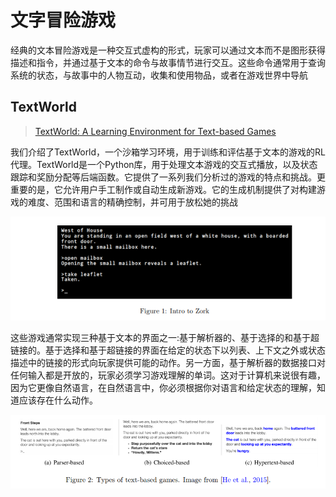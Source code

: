 # 文字冒险游戏

经典的文本冒险游戏是一种交互式虚构的形式，玩家可以通过文本而不是图形获得描述和指令，并通过基于文本的命令与故事情节进行交互。这些命令通常用于查询系统的状态，与故事中的人物互动，收集和使用物品，或者在游戏世界中导航

## TextWorld

> [TextWorld: A Learning Environment for Text-based Games](https://arxiv.org/pdf/1806.11532v1.pdf)

我们介绍了TextWorld，一个沙箱学习环境，用于训练和评估基于文本的游戏的RL代理。TextWorld是一个Python库，用于处理文本游戏的交互式播放，以及状态跟踪和奖励分配等后端函数。它提供了一系列我们分析过的游戏的特点和挑战。更重要的是，它允许用户手工制作或自动生成新游戏。它的生成机制提供了对构建游戏的难度、范围和语言的精确控制，并可用于放松她的挑战

![](../../.gitbook/assets/textworld.png)

这些游戏通常实现三种基于文本的界面之一:基于解析器的、基于选择的和基于超链接的。基于选择和基于超链接的界面在给定的状态下以列表、上下文之外或状态描述中的链接的形式向玩家提供可能的动作。另一方面，基于解析器的数据接口对任何输入都是开放的，玩家必须学习游戏理解的单词。这对于计算机来说很有趣，因为它更像自然语言，在自然语言中，你必须根据你对语言和给定状态的理解，知道应该存在什么动作。

![](../../.gitbook/assets/text-based-games.png)


